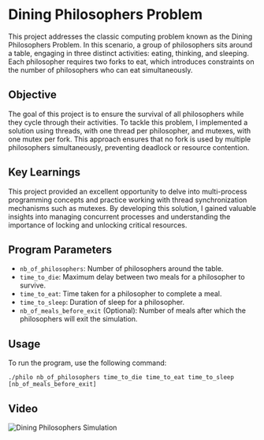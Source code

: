 # Dining Philosophers Problem

This project addresses the classic computing problem known as the Dining Philosophers Problem. In this scenario, a group of philosophers sits around a table, engaging in three distinct activities: eating, thinking, and sleeping. Each philosopher requires two forks to eat, which introduces constraints on the number of philosophers who can eat simultaneously.

## Objective
The goal of this project is to ensure the survival of all philosophers while they cycle through their activities. To tackle this problem, I implemented a solution using threads, with one thread per philosopher, and mutexes, with one mutex per fork. This approach ensures that no fork is used by multiple philosophers simultaneously, preventing deadlock or resource contention.

## Key Learnings
This project provided an excellent opportunity to delve into multi-process programming concepts and practice working with thread synchronization mechanisms such as mutexes. By developing this solution, I gained valuable insights into managing concurrent processes and understanding the importance of locking and unlocking critical resources.

## Program Parameters
- `nb_of_philosophers`: Number of philosophers around the table.
- `time_to_die`: Maximum delay between two meals for a philosopher to survive.
- `time_to_eat`: Time taken for a philosopher to complete a meal.
- `time_to_sleep`: Duration of sleep for a philosopher.
- `nb_of_meals_before_exit` (Optional): Number of meals after which the philosophers will exit the simulation.

## Usage
To run the program, use the following command:
```
./philo nb_of_philosophers time_to_die time_to_eat time_to_sleep [nb_of_meals_before_exit]
```

## Video
![Dining Philosophers Simulation](https://user-images.githubusercontent.com/55747965/147947208-d7889ffa-5646-4ad0-858f-c917ced87ba9.gif)
